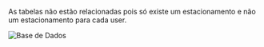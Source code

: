 As tabelas não estão relacionadas pois só existe um estacionamento e não um estacionamento para cada user.

![Base de Dados](https://github.com/user-attachments/assets/d31b18f6-b257-4b5e-a485-6a357a5511b4)
